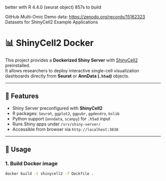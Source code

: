 better with R 4.4.0 (seurat object) 857s to build   

GitHub Multi-Omic Demo  data: https://zenodo.org/records/15162323 Datasets for ShinyCell2 Example Applications 


# 📊 ShinyCell2 Docker

This project provides a **Dockerized Shiny Server** with [ShinyCell2](https://github.com/the-ouyang-lab/ShinyCell2) preinstalled.  
It allows researchers to deploy interactive single-cell visualization dashboards directly from **Seurat** or **AnnData (`.h5ad`)** objects.

---

## 🔧 Features

- Shiny Server preconfigured with **ShinyCell2**
- R packages: `Seurat`, `ggplot2`, `ggpubr`, `ggdendro`, `bslib`
- Python support (`anndata`, `scanpy`) for `.h5ad` input
- Runs Shiny apps under `/srv/shiny-server/`
- Accessible from browser via `http://localhost:3838`

---

## 🚀 Usage

### 1. Build Docker image
```bash
docker build -t shinycell2 -f Dockfile .



